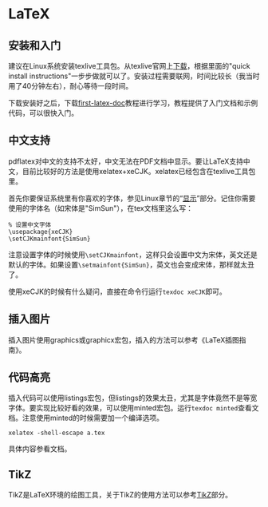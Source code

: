 # LaTeX

## 安装和入门

建议在Linux系统安装texlive工具包。从texlive官网上[下载](http://tug.org/texlive/acquire-netinstall.html)，根据里面的"quick install instructions"一步步做就可以了。安装过程需要联网，时间比较长（我当时用了40分钟左右），耐心等待一段时间。

下载安装好之后，下载[first-latex-doc](http://www.ctan.org/pkg/first-latex-doc)教程进行学习，教程提供了入门文档和示例代码，可以很快入门。

## 中文支持

pdflatex对中文的支持不太好，中文无法在PDF文档中显示。要让LaTeX支持中文，目前比较好的方法是使用xelatex+xeCJK。xelatex已经包含在texlive工具包里。

首先你要保证系统里有你喜欢的字体，参见Linux章节的“[显示](../chapter-linux/display.md)”部分。记住你需要使用的字体名（如宋体是"SimSun"），在tex文档里这么写：

```TeX
% 设置中文字体
\usepackage{xeCJK}
\setCJKmainfont{SimSun}
```

注意设置字体的时候使用`\setCJKmainfont`，这样只会设置中文为宋体，英文还是默认的字体。如果设置`\setmainfont{SimSun}`，英文也会变成宋体，那样就太丑了。

使用xeCJK的时候有什么疑问，直接在命令行运行`texdoc xeCJK`即可。

## 插入图片

插入图片使用graphics或graphicx宏包，插入的方法可以参考《LaTeX插图指南》。

## 代码高亮

插入代码可以使用listings宏包，但listings的效果太丑，尤其是字体竟然不是等宽字体。要实现比较好看的效果，可以使用minted宏包。运行`texdoc minted`查看文档。注意使用minted的时候需要加一个编译选项。

```Shell
xelatex -shell-escape a.tex
```

具体内容参看文档。

## TikZ

TikZ是LaTeX环境的绘图工具，关于TikZ的使用方法可以参考[TikZ](../chapter-draw/tikz.md)部分。

